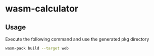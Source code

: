 # wasm-calculator

## Usage
Execute the following command and use the generated pkg directory
```bash
wasm-pack build --target web
```